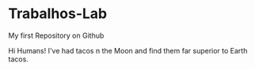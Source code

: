 # Trabalhos-Lab
My first Repository on Github

Hi Humans!
I've had tacos n the Moon and find them far superior to Earth tacos.

